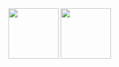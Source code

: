 <img src="https://github.com/user-attachments/assets/2e7f7179-21ae-48d9-90ac-29049931a897" width="100" height="100">
<img src="https://github.com/user-attachments/assets/942c16ad-2170-4dab-ad9e-743f092a6aa4" width="100" height="100">
